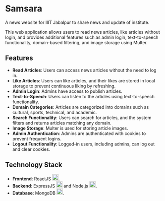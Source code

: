 # Samsara
A news website for IIIT Jabalpur to share news and update of institute.

This web application allows users to read news articles, like articles without login, and provides additional features such as admin login, 
text-to-speech functionality, domain-based filtering, and image storage using Multer.

Features
--------

*   **Read Articles**: Users can access news articles without the need to log in.
*   **Like Articles**: Users can like articles, and their likes are stored in local storage to prevent continuous liking by refreshing.
*   **Admin Login**: Admins have access to publish articles.
*   **Text-to-Speech**: Users can listen to the articles using text-to-speech functionality.
*   **Domain Categories**: Articles are categorized into domains such as cultural, sports, technical, and academic.
*   **Search Functionality**: Users can search for articles, and the system filters and returns articles matching any domain.
*   **Image Storage**: Multer is used for storing article images.
*   **Admin Authentication**: Admins are authenticated with cookies to prevent frequent logins.
*   **Logout Functionality**: Logged-in users, including admins, can log out and clear cookies.

## Technology Stack

- **Frontend**: ReactJS <img src="react_icon.png" alt="ReactJS" width="20px"/>.
- **Backend**: ExpressJS <img src="express_icon.png" alt="ExpressJS" width="20px"/> and Node.js <img src="nodejs_icon.png" alt="Node.js" width="20px"/>.
- **Database**: MongoDB <img src="mongodb_icon.png" alt="MongoDB" width="20px"/>.
